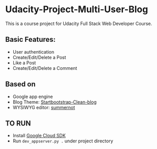 # Udacity-Project-Multi-User-Blog
This is a course project for Udacity Full Stack Web Developer Course.  

## Basic Features:
- User authentication
- Create/Edit/Delete a Post
- Like a Post
- Create/Edit/Delete a Comment

## Based on
- Google app engine
- Blog Theme: [Startbootstrap-Clean-blog](https://github.com/BlackrockDigital/startbootstrap-clean-blog)
- WYSIWYG editor: [summernot](https://github.com/summernote/summernote)

## TO RUN
- Install [Google Cloud SDK](https://cloud.google.com/appengine/docs/python/quickstart)
- Run `dev_appserver.py .` under project directory
